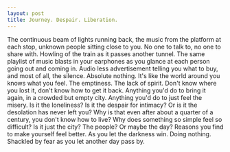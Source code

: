 ```yaml
---
layout: post
title: Journey. Despair. Liberation.
---
```


The continuous beam of lights running back, the music from the platform at each stop, unknown people sitting close to you. No one to talk to, no one to share with. Howling of the train as it passes another tunnel. The same playlist of music blasts in your earphones as you glance at each person going out and coming in. Audio less advertisement telling you what to buy, and most of all, the silence. Absolute nothing. It's like the world around you knows what you feel. The emptiness. The lack of spirit. Don't know where you lost it, don't know how to get it back. Anything you'd do to bring it again, in a crowded but empty city. Anything you'd do to just feel the misery. Is it the loneliness? Is it the despair for intimacy? Or is it the desolation has never left you? Why is that even after about a quarter of a century, you don't know how to live? Why does something so simple feel so difficult? Is it just the city? The people? Or maybe the day? Reasons you find to make yourself feel better. As you let the darkness win. Doing nothing. Shackled by fear as you let another day pass by.